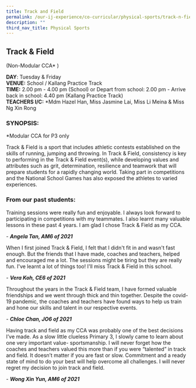 ```yaml
---
title: Track and Field
permalink: /our-ij-experience/co-curricular/physical-sports/track-n-field/
description: ""
third_nav_title: Physical Sports
---
```

## Track &amp; Field

(Non-Modular CCA* )

**DAY**: Tuesday &amp; Friday<br>
**VENUE:**&nbsp;School / Kallang Practice Track<br>
																																																														**TIME:**&nbsp;2.00 pm - 4.00 pm (School) or Depart from school: 2.00 pm - Arrive back in school: 4.40 pm (Kallang Practice Track)<br>
**TEACHERS I/C:**&nbsp;\*Mdm Hazel Han, Miss Jasmine Lai, Miss Li Meina &amp; Miss Ng Xin Rong

### SYNOPSIS:

*Modular CCA for P3 only

Track &amp; Field is a sport that includes athletic contests established on the skills of running, jumping and throwing. In Track &amp;  Field, consistency is key to performing in the Track &amp; Field event(s), while developing values and attributes such as grit, determination, resilience and teamwork that will prepare students for a rapidly changing world. Taking part in competitions and the National School Games has also exposed the athletes to varied experiences.
	

### From our past students:


Training sessions were really fun and enjoyable. I always look forward to participating in competitions with my teammates. I also learnt many valuable lessons in these past 4 years. I am glad I chose Track &amp; Field as my CCA. 

\-&nbsp;**_Angela Tan, AM6 of 2021_**

  

When I first joined Track &amp; Field, I felt that I didn't fit in and wasn't fast enough. But the friends that I have made, coaches and teachers, helped and encouraged me a lot. The sessions might be tiring but they are really fun. I've learnt a lot of things too! I'll miss Track &amp; Field in this school.

\-&nbsp;**_Vera Koh, CE6 of 2021_**

  

Throughout the years in the Track &amp; Field team, I have formed valuable friendships and we went through thick and thin together. Despite the covid-19 pandemic, the coaches and teachers have found ways to help us train and hone our skills and talent in our respective events.

\-&nbsp;**_Chloe Chan, JO6 of 2021_**

  

Having track and field as my CCA was probably one of the best decisions I’ve made. As a slow little clueless Primary 3, I slowly came to learn about one very important value- sportsmanship. I will never forget how the coaches and teachers valued this more than if you were “talented” in track and field. It doesn’t matter if you are fast or slow. Commitment and a ready state of mind to do your best will help overcome all challenges. I will never regret my decision to join track and field.

\-&nbsp;**_Wong Xin Yun, AM6 of 2021_**